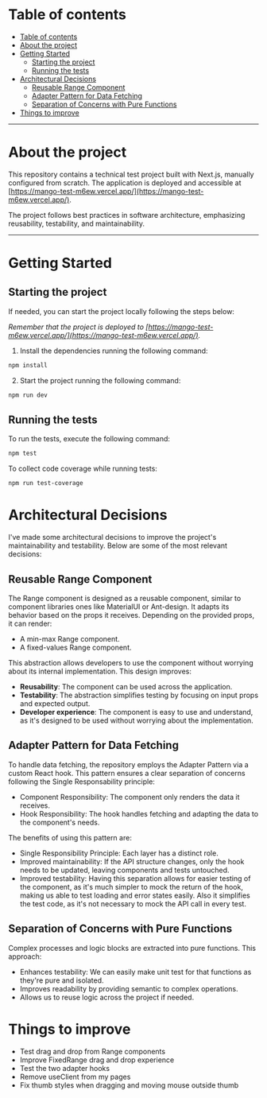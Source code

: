 # Table of contents

- [Table of contents](#table-of-contents)
- [About the project](#about-the-project)
- [Getting Started](#getting-started)
  - [Starting the project](#starting-the-project)
  - [Running the tests](#running-the-tests)
- [Architectural Decisions](#architectural-decisions)
  - [Reusable Range Component](#reusable-range-component)
  - [Adapter Pattern for Data Fetching](#adapter-pattern-for-data-fetching)
  - [Separation of Concerns with Pure Functions](#separation-of-concerns-with-pure-functions)
- [Things to improve](#things-to-improve)

---

# About the project

This repository contains a technical test project built with Next.js, manually configured from scratch. The application is deployed and accessible at [https://mango-test-m6ew.vercel.app/](https://mango-test-m6ew.vercel.app/).

The project follows best practices in software architecture, emphasizing reusability, testability, and maintainability.

---

# Getting Started

## Starting the project

If needed, you can start the project locally following the steps below:

_Remember that the project is deployed to [https://mango-test-m6ew.vercel.app/](https://mango-test-m6ew.vercel.app/)._

1. Install the dependencies running the following command:

```bash
npm install
```

2. Start the project running the following command:

```bash
npm run dev
```

## Running the tests

To run the tests, execute the following command:

```bash
npm test
```

To collect code coverage while running tests:

```bash
npm run test-coverage
```

# Architectural Decisions

I've made some architectural decisions to improve the project's maintainability and testability. Below are some of the most relevant decisions:

## Reusable Range Component

The Range component is designed as a reusable component, similar to component libraries ones like MaterialUI or Ant-design. It adapts its behavior based on the props it receives. Depending on the provided props, it can render:

- A min-max Range component.
- A fixed-values Range component.

This abstraction allows developers to use the component without worrying about its internal implementation. This design improves:

- **Reusability**: The component can be used across the application.
- **Testability**: The abstraction simplifies testing by focusing on input props and expected output.
- **Developer experience**: The component is easy to use and understand, as it's designed to be used without worrying about the implementation.

## Adapter Pattern for Data Fetching

To handle data fetching, the repository employs the Adapter Pattern via a custom React hook. This pattern ensures a clear separation of concerns following the Single Responsability principle:

- Component Responsibility: The component only renders the data it receives.
- Hook Responsibility: The hook handles fetching and adapting the data to the component's needs.

The benefits of using this pattern are:

- Single Responsibility Principle: Each layer has a distinct role.
- Improved maintainability: If the API structure changes, only the hook needs to be updated, leaving components and tests untouched.
- Improved testability: Having this separation allows for easier testing of the component, as it's much simpler to mock the return of the hook, making us able to test loading and error states easily. Also it simplifies the test code, as it's not necessary to mock the API call in every test.

## Separation of Concerns with Pure Functions

Complex processes and logic blocks are extracted into pure functions. This approach:

- Enhances testability: We can easily make unit test for that functions as they're pure and isolated.
- Improves readability by providing semantic to complex operations.
- Allows us to reuse logic across the project if needed.

# Things to improve
- Test drag and drop from Range components
- Improve FixedRange drag and drop experience
- Test the two adapter hooks
- Remove useClient from my pages
- Fix thumb styles when dragging and moving mouse outside thumb
